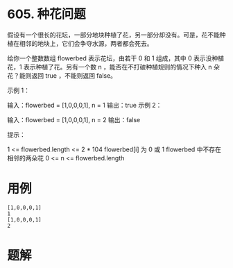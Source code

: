 # 605. 种花问题
假设有一个很长的花坛，一部分地块种植了花，另一部分却没有。可是，花不能种植在相邻的地块上，它们会争夺水源，两者都会死去。

给你一个整数数组  flowerbed 表示花坛，由若干 0 和 1 组成，其中 0 表示没种植花，1 表示种植了花。另有一个数 n ，能否在不打破种植规则的情况下种入 n 朵花？能则返回 true ，不能则返回 false。

 

示例 1：

输入：flowerbed = [1,0,0,0,1], n = 1
输出：true
示例 2：

输入：flowerbed = [1,0,0,0,1], n = 2
输出：false
 

提示：

1 <= flowerbed.length <= 2 * 104
flowerbed[i] 为 0 或 1
flowerbed 中不存在相邻的两朵花
0 <= n <= flowerbed.length

# 用例
```
[1,0,0,0,1]
1
[1,0,0,0,1]
2
```

# 题解